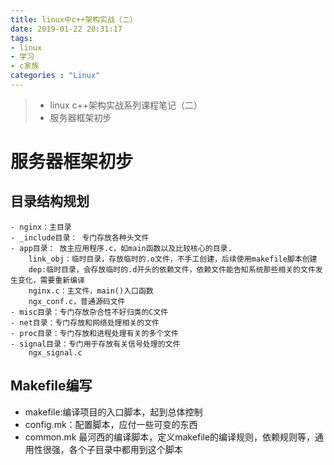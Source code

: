 ```yaml
---
title: linux中c++架构实战（二）
date: 2019-01-22 20:31:17
tags:
- linux
- 学习
- c家族
categories : "Linux"
---
```


> - linux c++架构实战系列课程笔记（二）
> - 服务器框架初步

<!-- more-->

# 服务器框架初步
## 目录结构规划
```
- nginx：主目录
- _include目录： 专门存放各种头文件
- app目录： 放主应用程序.c，如main函数以及比较核心的目录.
    link_obj：临时目录，存放临时的.o文件，不手工创建，后续使用makefile脚本创建
    dep:临时目录，会存放临时的.d开头的依赖文件，依赖文件能告知系统那些相关的文件发生变化，需要重新编译
    nginx.c：主文件，main()入口函数
    ngx_conf.c，普通源码文件
- misc目录：专门存放杂合性不好归类的C文件
- net目录：专门存放和网络处理相关的文件
- proc目录：专门存放和进程处理有关的多个文件
- signal目录：专门用于存放有关信号处理的文件
    ngx_signal.c
```

## Makefile编写
- makefile:编译项目的入口脚本，起到总体控制
- config.mk：配置脚本，应付一些可变的东西
- common.mk 最河西的编译脚本，定义makefile的编译规则，依赖规则等，通用性很强，各个子目录中都用到这个脚本
